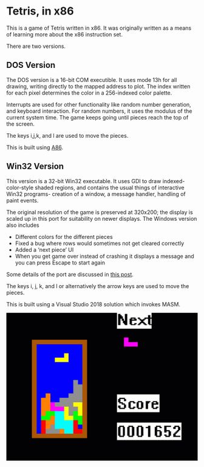 # Tetris, in x86

This is a game of Tetris written in x86. It was originally written as a means of learning more about the x86 instruction set.

There are two versions.

## DOS Version
The DOS version is a 16-bit COM executible. It uses mode 13h for all drawing, writing directly to the mapped address to plot. The index written for each pixel determines the color in a 256-indexed color palette.

Interrupts are used for other functionality like random number generation, and keyboard interaction. For random numbers, it uses the modulus of the current system time. The game keeps going until pieces reach the top of the screen.

The keys i,j,k, and l are used to move the pieces.

This is built using [A86](https://eji.com/a86/).

## Win32 Version
This version is a 32-bit Win32 executable. It uses GDI to draw indexed-color-style shaded regions, and contains the usual things of interactive Win32 programs- creation of a window, a message handler, handling of paint events.

The original resolution of the game is preserved at 320x200; the display is scaled up in this port for suitability on newer displays. The Windows version also includes
* Different colors for the different pieces
* Fixed a bug where rows would sometimes not get cleared correctly
* Added a ‘next piece’ UI
* When you get game over instead of crashing it displays a message and you can press Escape to start again

Some details of the port are discussed in [this post](http://cml-a.com/content/2018/05/14/tetris-in-x68-resurrecting-old-source/).

The keys i, j, k, and l or alternatively the arrow keys are used to move the pieces.

This is built using a Visual Studio 2018 solution which invokes MASM.


![Example image](https://raw.githubusercontent.com/clandrew/tetrisx86/master/Preview/Preview.gif "Example image")

